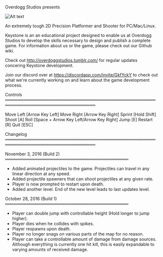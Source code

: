 Overdogg Studios presents

![Alt text](https://lh6.googleusercontent.com/STJ8H5ZX98giylitHMJZcBW9x9IBsMRUiV9DMXu17zA0tWc3UL7UZfCDjc8Qcx2l0n3Nv_XQSLb3Nxs=w1920-h943)


                                          
An extremely tough 2D Precision Platformer and Shooter for PC/Mac/Linux.

Keystone is an an educational project designed to enable us at Overdogg Studios to develop the skills necessary to design and publish a complete game. For information about us or the game, please check out our Github wiki.

Check out http://overdoggstudios.tumblr.com/ for regular updates concering Keystone development.

Join our discord over at https://discordapp.com/invite/GkfYckY to check out what we're currently working on and learn about the game development process.

Controls
════════════════════════════════════════════════════════════════════════════════

Move Left   [Arrow Key Left]
Move Right  [Arrow Key Right]
Sprint      [Hold Shift]
Shoot       [A]
Roll        [Space + Arrow Key Left/Arrow Key Right] 
Jump        [E]
Restart     [R]
Quit        [ESC]

Changelog
════════════════════════════════════════════════════════════════════════════════

November 3, 2016 (Build 2)
═════════════════════════════════════════
- Added animated projectiles to the game. Projectiles can travel in any linear direction at any speed.
- Added projectile spawners that can shoot projectiles at any given rate.
- Player is now prompted to restart upon death.
- Added another level. End of the new level leads to last updates level.

October 28, 2016 (Build 1)
═════════════════════════════════════════
- Player can double jump with controllable height (Hold longer to jump higher).
- Player dies when he collides with spikes.
- Player respawns upon death.
- Player no longer snags on various parts of the map for no reason.
- Player can take a controllable amount of damage from damage sources. Although everything is currently one hit kill, this is easily expandable to varying amounts of received damage.